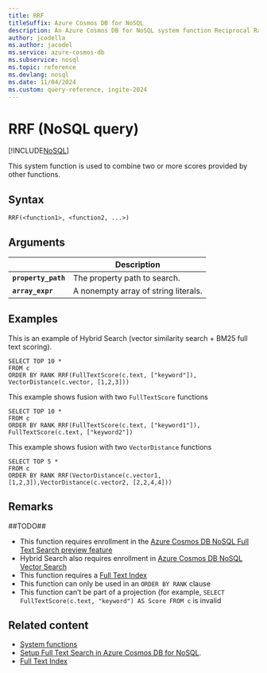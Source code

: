 ```yaml
---
title: RRF
titleSuffix: Azure Cosmos DB for NoSQL
description: An Azure Cosmos DB for NoSQL system function Reciprocal Rank Fusion (RRF)
author: jcodella
ms.author: jacodel
ms.service: azure-cosmos-db
ms.subservice: nosql
ms.topic: reference
ms.devlang: nosql
ms.date: 11/04/2024
ms.custom: query-reference, ingite-2024
---
```


# RRF (NoSQL query)

[!INCLUDE[NoSQL](../../includes/appliesto-nosql.md)]

This system function is used to combine two or more scores provided by other functions.

## Syntax

```nosql
RRF(<function1>, <function2, ...>)
```

## Arguments

| | Description |
| --- | --- |
| **`property_path`** | The property path to search. |
| **`array_expr`** | A nonempty array of string literals. |

## Examples

This is an example of Hybrid Search (vector similarity search + BM25 full text scoring).

```nosql
SELECT TOP 10 *
FROM c
ORDER BY RANK RRF(FullTextScore(c.text, ["keyword"]), VectorDistance(c.vector, [1,2,3]))
```

This example shows fusion with two `FullTextScore` functions

```nosql
SELECT TOP 10 *
FROM c
ORDER BY RANK RRF(FullTextScore(c.text, ["keyword1"]), FullTextScore(c.text, ["keyword2"])
```

This example shows fusion with two `VectorDistance` functions

```nosql
SELECT TOP 5 *
FROM c
ORDER BY RANK RRF(VectorDistance(c.vector1, [1,2,3]),VectorDistance(c.vector2, [2,2,4,4]))
```


## Remarks

##TODO##
- This function requires enrollment in the [Azure Cosmos DB NoSQL Full Text Search preview feature](../../gen-ai/full-text-search.md)
- Hybrid Search also requires enrollment in [Azure Cosmos DB NoSQL Vector Search](../vector-search.md)
- This function requires a [Full Text Index](../../index-policy.md)
- This function can only be used in an `ORDER BY RANK` clause
- This function can’t be part of a projection (for example, `SELECT FullTextScore(c.text, "keyword") AS Score FROM c` is invalid

## Related content

- [System functions](system-functions.yml)
- [Setup Full Text Search in Azure Cosmos DB for NoSQL](../../gen-ai/full-text-search.md).
- [Full Text Index](../../index-policy.md)
